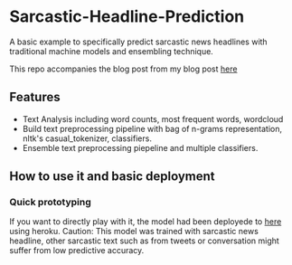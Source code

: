 # Sarcastic-Headline-Prediction
A basic example to specifically predict sarcastic news headlines with traditional machine models and ensembling technique.

This repo accompanies the blog post from my blog post [here](https://liwehappy.github.io/metastability/jupyter/text%20analytics/machine%20learning/ensembling/2021/11/25/Sarcasm-Detection.html)

## Features
* Text Analysis including word counts, most frequent words, wordcloud
* Build text preprocessing pipeline with bag of n-grams representation, nltk's casual_tokenizer, classifiers.
* Ensemble text preprocessing piepeline and multiple classifiers.

## How to use it and basic deployment

### Quick prototyping
If you want to directly play with it, the model had been deployede to [here](https://sarcasticheadlineprediction.herokuapp.com/) using heroku.
Caution: This model was trained with sarcastic news headline, other sarcastic text such as from tweets or conversation might suffer from low predictive accuracy.